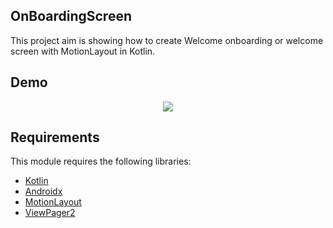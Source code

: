## OnBoardingScreen
This project aim is showing how to create Welcome onboarding or welcome screen with MotionLayout in Kotlin.



Demo
------------
<p align="center">
  <img  src="Screenshot/onboarding.gif">
</p>


## Requirements

This module requires the following libraries:

* [Kotlin](https://kotlinlang.org)
* [Androidx](https://developer.android.com/jetpack/androidx)
* [MotionLayout](https://developer.android.com/reference/android/support/constraint/motion/MotionLayout)
* [ViewPager2](https://medium.com/@omneyaosman/implement-viewpager2-as-a-recyclerview-7456803d102e)




